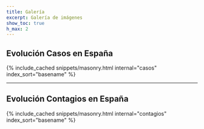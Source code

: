 ```yaml
---
title: Galería
excerpt: Galería de imágenes 
show_toc: true
h_max: 2
---
```


## Evolución Casos en España

{% include_cached snippets/masonry.html internal="casos" index_sort="basename" %}

- - - 

## Evolución Contagios en España

{% include_cached snippets/masonry.html internal="contagios" index_sort="basename" %}